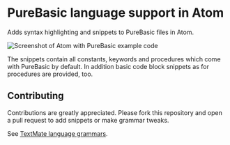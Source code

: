 # PureBasic language support in Atom

Adds syntax highlighting and snippets to PureBasic files in Atom.

![Screenshot of Atom with PureBasic example code](https://github.com/peterthomashorn/language-purebasic/raw/master/assets/screenshot.png)

The snippets contain all constants, keywords and procedures which come with PureBasic by default. In addition basic code block snippets as for procedures are provided, too.

## Contributing

Contributions are greatly appreciated. Please fork this repository and open a pull request to add snippets or make grammar tweaks.

See [TextMate language grammars](http://manual.macromates.com/en/language_grammars).
